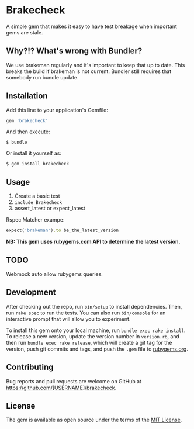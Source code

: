 # Brakecheck

A simple gem that makes it easy to have test breakage when important gems are stale.

## Why?!? What's wrong with Bundler?

We use brakeman regularly and it's important to keep that up to date. This breaks the build if brakeman is not current. Bundler still requires that somebody run bundle update.

## Installation

Add this line to your application's Gemfile:

```ruby
gem 'brakecheck'
```

And then execute:

    $ bundle

Or install it yourself as:

    $ gem install brakecheck

## Usage

1. Create a basic test
2. `include Brakecheck`
3. assert_latest or expect_latest

Rspec Matcher exampe:

 ```ruby
 expect('brakeman').to be_the_latest_version
 ```
 

__NB: This gem uses rubygems.com API to determine the latest version.__

## TODO

Webmock auto allow rubygems queries.

## Development

After checking out the repo, run `bin/setup` to install dependencies. Then, run `rake spec` to run the tests. You can also run `bin/console` for an interactive prompt that will allow you to experiment.

To install this gem onto your local machine, run `bundle exec rake install`. To release a new version, update the version number in `version.rb`, and then run `bundle exec rake release`, which will create a git tag for the version, push git commits and tags, and push the `.gem` file to [rubygems.org](https://rubygems.org).

## Contributing

Bug reports and pull requests are welcome on GitHub at https://github.com/[USERNAME]/brakecheck.


## License

The gem is available as open source under the terms of the [MIT License](http://opensource.org/licenses/MIT).

